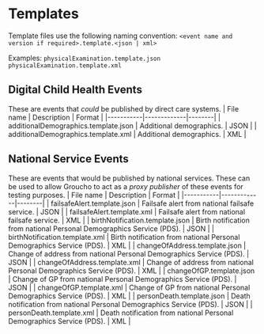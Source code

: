 # Templates
Template files use the following naming convention: `<event name and version if required>.template.<json | xml>`

Examples: `physicalExamination.template.json   physicalExamination.template.xml`
## Digital Child Health Events
These are events that *could* be published by direct care systems.
| File name | Description | Format |
|-----------|-------------|--------|
| additionalDemographics.template.json | Additional demographics. | JSON |
| additionalDemographics.template.xml | Additional demographics. | XML |
## National Service Events
These are events that would be published by national services. These can be used to allow Groucho to act as a *proxy publisher* of these events for testing purposes.
| File name | Description | Format |
|-----------|-------------|--------|
| failsafeAlert.template.json | Failsafe alert from national failsafe service. | JSON |
| failsafeAlert.template.xml | Failsafe alert from national failsafe service. | XML |
| birthNotification.template.json | Birth notification from national Personal Demographics Service (PDS). | JSON |
| birthNotification.template.xml | Birth notification from national Personal Demographics Service (PDS). | XML |
| changeOfAddress.template.json | Change of address from national Personal Demographics Service (PDS). | JSON |
| changeOfAddress.template.xml | Change of address from national Personal Demographics Service (PDS). | XML |
| changeOfGP.template.json | Change of GP from national Personal Demographics Service (PDS). | JSON |
| changeOfGP.template.xml | Change of GP from national Personal Demographics Service (PDS). | XML |
| personDeath.template.json | Death notification from national Personal Demographics Service (PDS). | JSON |
| personDeath.template.xml | Death notification from national Personal Demographics Service (PDS). | XML |
